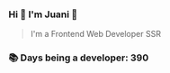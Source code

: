 ### Hi 👋 I&#39;m Juani 🦁

> I&#39;m a Frontend Web Developer SSR

### 📚 Days being a developer: 390
